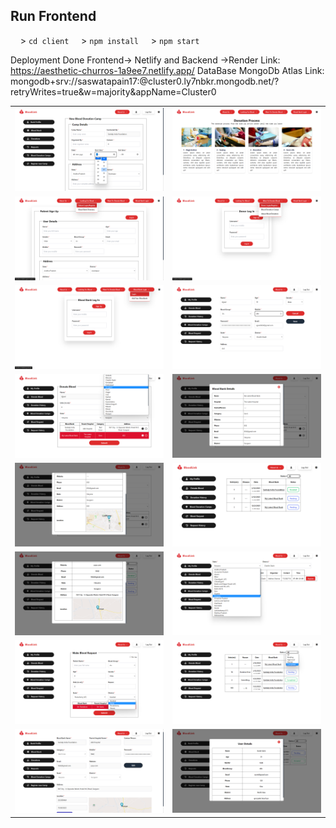 ## Run Frontend
&nbsp;&nbsp;&nbsp;&nbsp;> <code>cd client</code>
&nbsp;&nbsp;&nbsp;&nbsp;> <code>npm install</code>
&nbsp;&nbsp;&nbsp;&nbsp;> <code>npm start</code>       

Deployment Done 
Frontend-> Netlify and Backend ->Render
Link: https://aesthetic-churros-1a9ee7.netlify.app/
DataBase MongoDb Atlas Link: mongodb+srv://saswatapain17:<password>@cluster0.ly7nbkr.mongodb.net/?retryWrites=true&w=majority&appName=Cluster0
<br/>

<div style="text-align:center;">

|  |  |
| --- | --- |
| [![Image 19](https://github.com/saswatapain17/blood-save-life-frontend/blob/main/ss/19.png)](https://github.com/saswatapain17/blood-save-life-frontend/blob/main/ss/19.png) | [![Image 3](https://github.com/saswatapain17/blood-save-life-frontend/blob/main/ss/3.png)](https://github.com/saswatapain17/blood-save-life-frontend/blob/main/ss/3.png) | 
| [![Image 5](https://github.com/saswatapain17/blood-save-life-frontend/blob/main/ss/5.png)](https://github.com/saswatapain17/blood-save-life-frontend/blob/main/ss/5.png) | [![Image 6](https://github.com/saswatapain17/blood-save-life-frontend/blob/main/ss/6.png)](https://github.com/saswatapain17/blood-save-life-frontend/blob/main/ss/6.png) |
| [![Image 7](https://github.com/saswatapain17/blood-save-life-frontend/blob/main/ss/7.png)](https://github.com/saswatapain17/blood-save-life-frontend/blob/main/ss/7.png) | [![Image 8](https://github.com/saswatapain17/blood-save-life-frontend/blob/main/ss/8.png)](https://github.com/saswatapain17/blood-save-life-frontend/blob/main/ss/8.png) |
| [![Image 9](https://github.com/saswatapain17/blood-save-life-frontend/blob/main/ss/9.png)](https://github.com/saswatapain17/blood-save-life-frontend/blob/main/ss/9.png) | [![Image 10](https://github.com/saswatapain17/blood-save-life-frontend/blob/main/ss/10.png)](https://github.com/saswatapain17/blood-save-life-frontend/blob/main/ss/10.png) |
| [![Image 11](https://github.com/saswatapain17/blood-save-life-frontend/blob/main/ss/11.png)](https://github.com/saswatapain17/blood-save-life-frontend/blob/main/ss/11.png) | [![Image 12](https://github.com/saswatapain17/blood-save-life-frontend/blob/main/ss/12.png)](https://github.com/saswatapain17/blood-save-life-frontend/blob/main/ss/12.png) |
| [![Image 13](https://github.com/saswatapain17/blood-save-life-frontend/blob/main/ss/13.png)](https://github.com/saswatapain17/blood-save-life-frontend/blob/main/ss/13.png) | [![Image 14](https://github.com/saswatapain17/blood-save-life-frontend/blob/main/ss/14.png)](https://github.com/saswatapain17/blood-save-life-frontend/blob/main/ss/14.png) |
| [![Image 15](https://github.com/saswatapain17/blood-save-life-frontend/blob/main/ss/15.png)](https://github.com/saswatapain17/blood-save-life-frontend/blob/main/ss/15.png) | [![Image 16](https://github.com/saswatapain17/blood-save-life-frontend/blob/main/ss/16.png)](https://github.com/saswatapain17/blood-save-life-frontend/blob/main/ss/16.png) |
| [![Image 17](https://github.com/saswatapain17/blood-save-life-frontend/blob/main/ss/17.png)](https://github.com/saswatapain17/blood-save-life-frontend/blob/main/ss/17.png) | [![Image 18](https://github.com/saswatapain17/blood-save-life-frontend/blob/main/ss/18.png)](https://github.com/saswatapain17/blood-save-life-frontend/blob/main/ss/18.png) |

</div>
